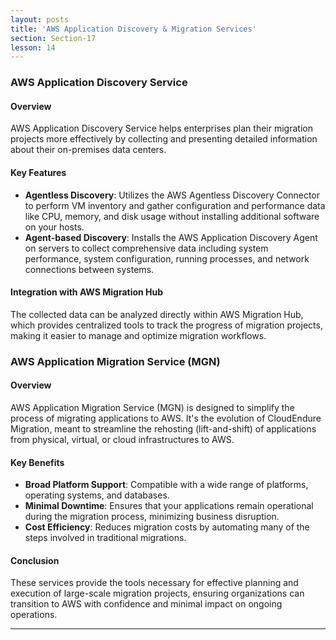 ```yaml
---
layout: posts
title: 'AWS Application Discovery & Migration Services'
section: Section-17
lesson: 14
---
```


### AWS Application Discovery Service

#### Overview

AWS Application Discovery Service helps enterprises plan their migration projects more effectively by collecting and presenting detailed information about their on-premises data centers.

<!-- pagebreak -->

#### Key Features

- **Agentless Discovery**: Utilizes the AWS Agentless Discovery Connector to perform VM inventory and gather configuration and performance data like CPU, memory, and disk usage without installing additional software on your hosts.
- **Agent-based Discovery**: Installs the AWS Application Discovery Agent on servers to collect comprehensive data including system performance, system configuration, running processes, and network connections between systems.
<!-- pagebreak -->

#### Integration with AWS Migration Hub

The collected data can be analyzed directly within AWS Migration Hub, which provides centralized tools to track the progress of migration projects, making it easier to manage and optimize migration workflows.

<!-- pagebreak -->

### AWS Application Migration Service (MGN)

#### Overview

AWS Application Migration Service (MGN) is designed to simplify the process of migrating applications to AWS. It's the evolution of CloudEndure Migration, meant to streamline the rehosting (lift-and-shift) of applications from physical, virtual, or cloud infrastructures to AWS.

<!-- pagebreak -->

#### Key Benefits

- **Broad Platform Support**: Compatible with a wide range of platforms, operating systems, and databases.
- **Minimal Downtime**: Ensures that your applications remain operational during the migration process, minimizing business disruption.
- **Cost Efficiency**: Reduces migration costs by automating many of the steps involved in traditional migrations.
<!-- pagebreak -->

#### Conclusion

These services provide the tools necessary for effective planning and execution of large-scale migration projects, ensuring organizations can transition to AWS with confidence and minimal impact on ongoing operations.

---
